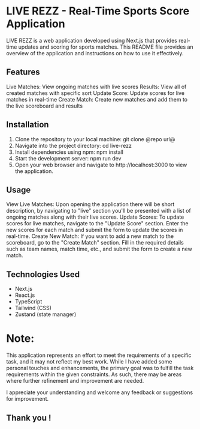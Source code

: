 # LIVE REZZ - Real-Time Sports Score Application
LIVE REZZ is a web application developed using Next.js that provides real-time updates and scoring for sports matches. This README file provides an overview of the application and instructions on how to use it effectively.

## Features
Live Matches: View ongoing matches with live scores
Results: View all of created matches with specific sort
Update Score: Update scores for live matches in real-time
Create Match: Create new matches and add them to the live scoreboard and results

## Installation

1. Clone the repository to your local machine:
git clone @repo url@
2. Navigate into the project directory:
cd live-rezz
3. Install dependencies using npm:
npm install
4. Start the development server:
npm run dev
5. Open your web browser and navigate to http://localhost:3000 to view the application.

## Usage
View Live Matches: Upon opening the application there will be short description, by navigating to "live" section you'll be presented with a list of ongoing matches along with their live scores.
Update Scores: To update scores for live matches, navigate to the "Update Score" section. Enter the new scores for each match and submit the form to update the scores in real-time.
Create New Match: If you want to add a new match to the scoreboard, go to the "Create Match" section. Fill in the required details such as team names, match time, etc., and submit the form to create a new match.

## Technologies Used
- Next.js
- React.js
- TypeScript
- Tailwind (CSS)
- Zustand (state manager)

# Note:

This application represents an effort to meet the requirements of a specific task, and it may not reflect my best work. While I have added some personal touches and enhancements, the primary goal was to fulfill the task requirements within the given constraints. As such, there may be areas where further refinement and improvement are needed.

I appreciate your understanding and welcome any feedback or suggestions for improvement. 
## Thank you !
